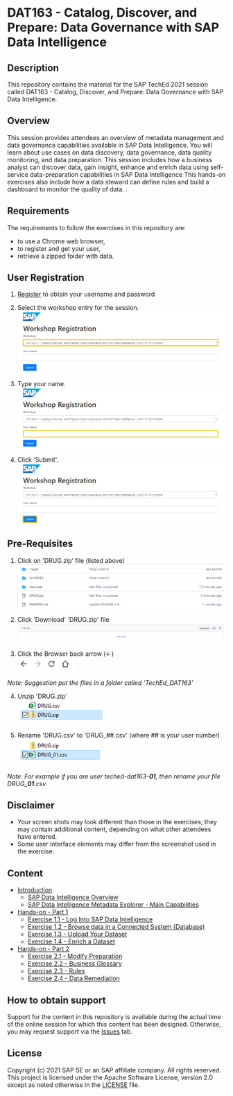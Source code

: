# DAT163 - Catalog, Discover, and Prepare: Data Governance with SAP Data Intelligence

## Description

This repository contains the material for the SAP TechEd 2021 session called DAT163 - Catalog, Discover, and Prepare: Data Governance with SAP Data Intelligence.  

## Overview

This session provides attendees an overview of metadata management and data governance capabilities available in SAP Data Intelligence. You will learn about use cases on data discovery, data governance, data quality monitoring, and data preparation.
This session includes how a business analyst can discover data, gain insight, enhance and enrich data using self-service data-preparation capabilities in SAP Data Intelligence
This hands-on exercises also include how a data steward can define rules and build a dashboard to monitor the quality of data. .

## Requirements

The requirements to follow the exercises in this repository are:
* to use a Chrome web browser,
* to register and get your user,
* retrieve a zipped folder with data.

## User Registration

1. [Register](https://workshop_registration.cfapps.eu10.hana.ondemand.com/register/dat163) to obtain your username and password

2. Select the workshop entry for the session.
<br>![](/exercises/ex0/images/Ex00_Registration_01.png)

3. Type your name.
<br>![](/exercises/ex0/images/Ex00_Registration_02.png)

4. Click 'Submit'.
<br>![](/exercises/ex0/images/Ex00_Registration_03.png)

## Pre-Requisites

1. Click on 'DRUG.zip' file (listed above)
<br>![](/exercises/ex0/images/Ex00_Part01_01.png)

2. Click 'Download' 'DRUG.zip' file
<br>![](/exercises/ex0/images/Ex00_Part01_02.png)

3. Click the Browser back arrow (<-)
<br>![](/exercises/ex0/images/Ex00_Part01_03.png)

*Note: Suggestion put the files in a folder called 'TechEd_DAT163'*

4. Unzip 'DRUG.zip'
<br>![](/exercises/ex0/images/Ex00_Part01_04.png)

5. Rename 'DRUG.csv' to 'DRUG_##.csv' (where ## is your user number)
<br>![](/exercises/ex0/images/Ex00_Part01_05.png)

*Note: For example if you are user teched-dat163-**01**, then rename your file DRUG_**01**.csv*

## Disclaimer
- Your screen shots may look different than those in the exercises; they may contain additional content, depending on what other attendees have entered.
- Some user interface elements may differ from the screenshot used in the exercise.

## Content
- [Introduction](exercises/ex0/)
    - [SAP Data Intelligence Overview](exercises/ex0#sap-data-intelligence---overview)
    - [SAP Data Intelligence Metadata Explorer - Main Capabilities](exercises/ex0#sap-data-intelligence-metadata-explorer---main-capabilities)
- [Hands-on - Part 1](exercises/ex1/)
    - [Exercise 1.1 - Log Into SAP Data Intelligence](exercises/ex1#log-into-sap-data-intelligence)
    - [Exercise 1.2 - Browse data in a Connected System (Database)](exercises/ex1#browse-data-in-a-connected-system-database)
    - [Exercise 1.3 - Upload Your Dataset](exercises/ex1#upload-your-dataset)
    - [Exercise 1.4 - Enrich a Dataset](exercises/ex1#enrich-dataset-and-isolate-data-quality-issues)
- [Hands-on - Part 2](exercises/ex2/)
    - [Exercise 2.1 - Modify Preparation](exercises/ex2#modify-preparation)
    - [Exercise 2.2 - Business Glossary](exercises/ex2#business-glossary)
    - [Exercise 2.3 - Rules](exercises/ex2#rules)
    - [Exercise 2.4 - Data Remediation](exercises/ex2#data-remediation)

## How to obtain support

Support for the content in this repository is available during the actual time of the online session for which this content has been designed. Otherwise, you may request support via the [Issues](../../issues) tab.

## License
Copyright (c) 2021 SAP SE or an SAP affiliate company. All rights reserved. This project is licensed under the Apache Software License, version 2.0 except as noted otherwise in the [LICENSE](LICENSES/Apache-2.0.txt) file.
